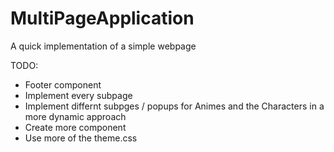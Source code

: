 # MultiPageApplication

A quick implementation of a simple webpage

TODO: 
- Footer component 
- Implement every subpage
- Implement differnt subpges / popups for Animes and the Characters in a more dynamic approach 
- Create more component 
- Use more of the theme.css